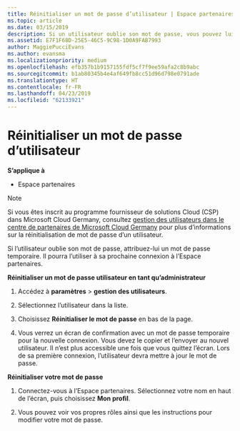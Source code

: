```yaml
---
title: Réinitialiser un mot de passe d’utilisateur | Espace partenaires
ms.topic: article
ms.date: 03/15/2019
description: Si un utilisateur oublie son mot de passe, vous pouvez lui attribuer un nouveau mot de passe temporaire. Il pourra l’utiliser à sa prochaine connexion à l’Espace partenaires.
ms.assetid: E7F1F68D-25E5-46C5-9C98-1D0A9FAB7993
author: MaggiePucciEvans
ms.author: evansma
ms.localizationpriority: medium
ms.openlocfilehash: efb357b1b9157155fdf5cf7f9ee59afa2c8b9abc
ms.sourcegitcommit: b1ab80345b4e4af649fb8cc51d96d798e0791ade
ms.translationtype: HT
ms.contentlocale: fr-FR
ms.lasthandoff: 04/23/2019
ms.locfileid: "62133921"
---
```

# <a name="reset-a-user-password"></a>Réinitialiser un mot de passe d’utilisateur

**S’applique à**

-  Espace partenaires
   
> [!NOTE]  
>  Si vous êtes inscrit au programme fournisseur de solutions Cloud (CSP) dans Microsoft Cloud Germany, consultez [gestion des utilisateurs dans le centre de partenaires de Microsoft Cloud Germany](user-management-in-partner-center-for-microsoft-cloud-germany.md) pour plus d’informations sur la réinitialisation de mot de passe d’un utilisateur.

Si l’utilisateur oublie son mot de passe, attribuez-lui un mot de passe temporaire. Il pourra l’utiliser à sa prochaine connexion à l’Espace partenaires.

**Réinitialiser un mot de passe utilisateur en tant qu’administrateur**

1.  Accédez à **paramètres** &gt; **gestion des utilisateurs**.
2.  Sélectionnez l’utilisateur dans la liste.

3.  Choisissez **Réinitialiser le mot de passe** en bas de la page.

4.  Vous verrez un écran de confirmation avec un mot de passe temporaire pour la nouvelle connexion. Vous devez le copier et l’envoyer au nouvel utilisateur. Il n’est plus accessible une fois que vous quittez l’écran. Lors de sa première connexion, l’utilisateur devra mettre à jour le mot de passe.

**Réinitialiser votre mot de passe**

1.  Connectez-vous à l’Espace partenaires. Sélectionnez votre nom en haut de l’écran, puis choisissez **Mon profil**.

2.  Vous pouvez voir vos propres rôles ainsi que les instructions pour modifier votre mot de passe.

 

 



